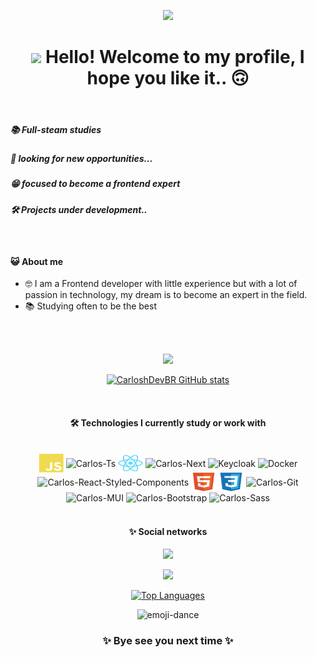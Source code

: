 <p align="center"> 

  <img src="https://profile-counter.glitch.me/CarloshDevBR/count.svg" />

</p>

<div align="center">
  <h1><img src="https://raw.githubusercontent.com/kaueMarques/kaueMarques/master/hi.gif" height="30px" /> Hello! Welcome to my profile, I hope you like it.. 🙃 </h1>
</div>

<br>

##### 📚  Full-steam studies
##### 🔎  looking for new opportunities...
##### 😁  focused to become a frontend expert
##### 🛠️  Projects under development..

<br>

#### 😺 About me
- 🤓 I am a Frontend developer with little experience but with a lot of passion in technology, my dream is to become an expert in the field.
- 📚 Studying often to be the best

<br>
<br>

<div align="center">

<div>

<div align="center" style="display: inline_block">

<a href="http://www.github.com/CarloshDevBR"><img src="https://github-readme-streak-stats.herokuapp.com/?user=CarloshDevBR&stroke=ffffff&background=000000&ring=ffffff&fire=ffffff&currStreakNum=ffffff&currStreakLabel=ffffff&sideNums=ffffff&sideLabels=ffffff&dates=ffffff&hide_border=true" /></a>

<a href="http://www.github.com/CarloshDevBR"><img src="https://github-readme-stats.vercel.app/api?username=CarloshDevBR&show_icons=true&hide=&count_private=true&title_color=ffffff&text_color=ffffff&icon_color=0891b2&bg_color=000000&hide_border=true&show_icons=true" alt="CarloshDevBR GitHub stats" /></a>
</div>

<br>
 
 <h4 align="center">🛠️ Technologies I currently study or work with</h4>
 
<div align="center" style="display: inline_block"><br>
  <img align="center" alt="Carlos-Js" height="30" width="40" src="https://raw.githubusercontent.com/devicons/devicon/master/icons/javascript/javascript-plain.svg">
  
  <img align="center" alt="Carlos-Ts" height="30" width="40" src="https://cdn.jsdelivr.net/gh/devicons/devicon/icons/typescript/typescript-original.svg" />

  <img align="center" alt="Carlos-React" height="30" width="40" src="https://raw.githubusercontent.com/devicons/devicon/master/icons/react/react-original.svg">
  
  <img align="center" alt="Carlos-Next" height="30" width="40" src="https://cdn.jsdelivr.net/gh/devicons/devicon/icons/nextjs/nextjs-line.svg" />
  
  <img align="center" alt="Keycloak" height="40" width="40" src="https://user-images.githubusercontent.com/92805039/188026102-d8950703-991a-46be-9e36-b3c3d32d4df7.svg">
  
  <img align="center" alt="Docker" height="35" width="35" src="https://user-images.githubusercontent.com/92805039/188540843-d58ec1bd-1973-4a72-8307-ef84297e88ca.png" />
  
  <br>
  
  <img align="center" alt="Carlos-React-Styled-Components" height="30" width="30" src="https://raw.githubusercontent.com/styled-components/brand/master/styled-components.png" />

  <img align="center" alt="Carlos-HTML" height="30" width="40" src="https://raw.githubusercontent.com/devicons/devicon/master/icons/html5/html5-original.svg">

  <img align="center" alt="Carlos-CSS" height="30" width="40" src="https://raw.githubusercontent.com/devicons/devicon/master/icons/css3/css3-original.svg">
  
  <img align="center" alt="Carlos-Git" height="30" width="40" src="https://cdn.jsdelivr.net/gh/devicons/devicon/icons/git/git-original.svg" />
  
  <img align="center" alt="Carlos-MUI" height="30" width="40" src="https://cdn.jsdelivr.net/gh/devicons/devicon/icons/materialui/materialui-original.svg" />

  <img align="center" alt="Carlos-Bootstrap" height="30" width="40" src="https://cdn.jsdelivr.net/gh/devicons/devicon/icons/bootstrap/bootstrap-original.svg" />

  <img align="center" alt="Carlos-Sass" height="30" width="40" src="https://cdn.jsdelivr.net/gh/devicons/devicon/icons/sass/sass-original.svg" />
</div>

<br>

<h4 align="center">✨ Social networks</h4>
 
<div align="center"> 
  <a href = "mailto:carloshdevbr@gmail.com"><img src="https://img.shields.io/badge/-Gmail-%23333?style=for-the-badge&logo=gmail&logoColor=white" target="_blank"></a>

  <a href="https://www.linkedin.com/in/carlos-henrique-silva-5588bb21b" target="_blank"><img src="https://img.shields.io/badge/-LinkedIn-%230077B5?style=for-the-badge&logo=linkedin&logoColor=white" target="_blank"></a> 
</div>

<a href="https://github.com/CarloshDevBR" align="left">
<img src="https://github-readme-stats.vercel.app/api/top-langs/?username=CarloshDevBR&langs_count=10&title_color=ffffff&text_color=ffffff&icon_color=0891b2&bg_color=000000&hide_border=true&locale=en&custom_title=Top%20%Languages" alt="Top Languages" />
</a>

<br>

<p align="center">
<img src="https://user-images.githubusercontent.com/92805039/157175887-86e6dd4e-5855-4796-88bd-798930336fe0.gif"  alt="emoji-dance" />
</p>

<h3 align="center">✨ Bye see you next time  ✨</h3>
